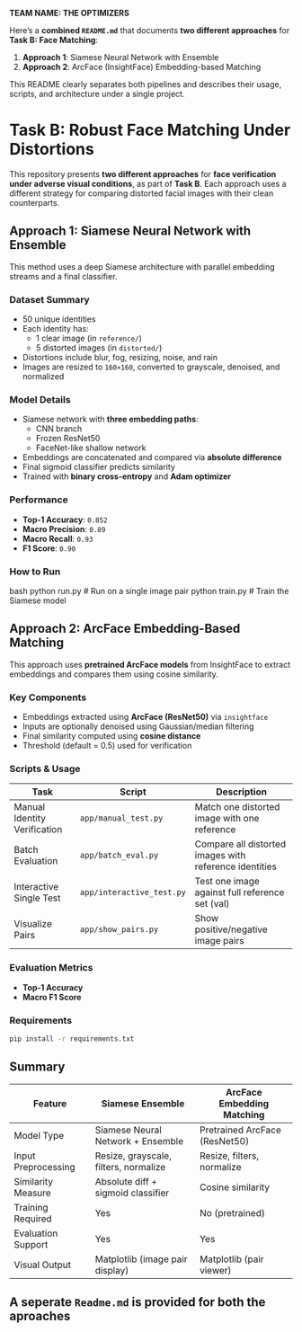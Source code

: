 **TEAM NAME: THE OPTIMIZERS**

Here’s a **combined `README.md`** that documents **two different approaches** for **Task B: Face Matching**:

1. **Approach 1**: Siamese Neural Network with Ensemble
2. **Approach 2**: ArcFace (InsightFace) Embedding-based Matching

This README clearly separates both pipelines and describes their usage, scripts, and architecture under a single project.


# Task B: Robust Face Matching Under Distortions

This repository presents **two different approaches** for **face verification under adverse visual conditions**, as part of **Task B**. Each approach uses a different strategy for comparing distorted facial images with their clean counterparts.


##  Approach 1: Siamese Neural Network with Ensemble

This method uses a deep Siamese architecture with parallel embedding streams and a final classifier.


### Dataset Summary

- 50 unique identities
- Each identity has:
  - 1 clear image (in `reference/`)
  - 5 distorted images (in `distorted/`)
- Distortions include blur, fog, resizing, noise, and rain
- Images are resized to `160×160`, converted to grayscale, denoised, and normalized

###  Model Details

- Siamese network with **three embedding paths**:
  - CNN branch
  - Frozen ResNet50
  - FaceNet-like shallow network
- Embeddings are concatenated and compared via **absolute difference**
- Final sigmoid classifier predicts similarity
- Trained with **binary cross-entropy** and **Adam optimizer**

### Performance

- **Top-1 Accuracy**: `0.852`
- **Macro Precision**: `0.89`
- **Macro Recall**: `0.93`
- **F1 Score**: `0.90`

###  How to Run

bash
python run.py       # Run on a single image pair
python train.py     # Train the Siamese model

##  Approach 2: ArcFace Embedding-Based Matching

This approach uses **pretrained ArcFace models** from InsightFace to extract embeddings and compares them using cosine similarity.

###  Key Components

* Embeddings extracted using **ArcFace (ResNet50)** via `insightface`
* Inputs are optionally denoised using Gaussian/median filtering
* Final similarity computed using **cosine distance**
* Threshold (default = 0.5) used for verification

###  Scripts & Usage

| Task                         | Script                    | Description                                            |
| ---------------------------- | ------------------------- | ------------------------------------------------------ |
| Manual Identity Verification | `app/manual_test.py`      | Match one distorted image with one reference           |
| Batch Evaluation             | `app/batch_eval.py`       | Compare all distorted images with reference identities |
| Interactive Single Test      | `app/interactive_test.py` | Test one image against full reference set (val)        |
| Visualize Pairs              | `app/show_pairs.py`       | Show positive/negative image pairs                     |

###  Evaluation Metrics

* **Top-1 Accuracy**
* **Macro F1 Score**

###  Requirements

```bash
pip install -r requirements.txt
```

## Summary

| Feature             | Siamese Ensemble                      | ArcFace Embedding Matching    |
| ------------------- | ------------------------------------- | ----------------------------- |
| Model Type          | Siamese Neural Network + Ensemble     | Pretrained ArcFace (ResNet50) |
| Input Preprocessing | Resize, grayscale, filters, normalize | Resize, filters, normalize    |
| Similarity Measure  | Absolute diff + sigmoid classifier    | Cosine similarity             |
| Training Required   | Yes                                 | No (pretrained)             |
| Evaluation Support  | Yes                                 | Yes                         |
| Visual Output       | Matplotlib (image pair display)       | Matplotlib (pair viewer)      |


## A seperate `Readme.md` is provided for both the aproaches

